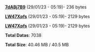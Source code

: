 [**7dABj7B9**](/data/7dABj7B9.txt) (29/01/23 - 05:19)- 236 bytes

[**LW47Xpfs**](/data/LW47Xpfs.txt) (29/01/23 - 05:19)- 2129 bytes

[**LW47Xpfs**](/data/LW47Xpfs.txt) (29/01/23 - 05:19)- 2129 bytes

**Total Datas**: 7038

**Total Size**: 40.46 MB / 40.5 MB